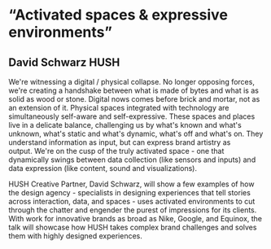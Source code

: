 # “Activated spaces & expressive environments”
## David Schwarz HUSH

We're witnessing a digital / physical collapse. No longer opposing forces, we're creating a handshake between what is made of bytes and what is as solid as wood or stone. Digital nows comes before brick and mortar, not as an extension of it. Physical spaces integrated with technology are simultaneously self-aware and self-expressive. These spaces and places live in a delicate balance, challenging us by what's known and what's unknown, what's static and what's dynamic, what's off and what's on. They understand information as input, but can express brand artistry as output. We're on the cusp of the truly activated space - one that dynamically swings between data collection (like sensors and inputs) and data expression (like content, sound and visualizations).

HUSH Creative Partner, David Schwarz, will show a few examples of how the design agency - specialists in designing experiences that tell stories across interaction, data, and spaces - uses activated environments to cut through the chatter and engender the purest of impressions for its clients. With work for innovative brands as broad as Nike, Google, and Equinox, the talk will showcase how HUSH takes complex brand challenges and solves them with highly designed experiences.